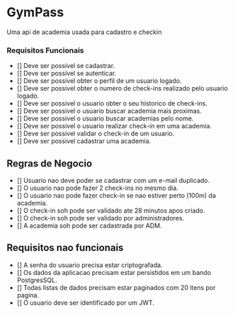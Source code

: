 # GymPass

Uma api de academia usada para cadastro e checkin

### Requisitos Funcionais

- [] Deve ser possivel se cadastrar.
- [] Deve ser possivel se autenticar.
- [] Deve ser possivel obter o perfil de um usuario logado.
- [] Deve ser possivel obter o numero de check-ins realizado pelo usuario logado.
- [] Deve ser possivel o usuario obter o seu historico de check-ins.
- [] Deve ser possivel o usuario buscar academia mais proximas.
- [] Deve ser possivel o usuario buscar academias pelo nome.
- [] Deve ser possivel o usuario realizar check-in em uma academia.
- [] Deve ser possivel validar o check-in de um usuario.
- [] Deve ser possivel cadastrar uma academia.

## Regras de Negocio

- [] Usuario nao deve poder se cadastrar com um e-mail duplicado.
- [] O usuario nao pode fazer 2 check-ins no mesmo dia.
- [] O usuario nao pode fazer check-in se nao estiver perto (100m) da academia.
- [] O check-in soh pode ser validado ate 28 minutos apos criado.
- [] O check-in soh pode ser validado por administradores.
- [] A academia soh pode ser cadastrada por ADM.

## Requisitos nao funcionais

- [] A senha do usuario precisa estar criptografada.
- [] Os dados da aplicacao precisam estar persistidos em um bando PostgresSQL.
- [] Todas listas de dados precisam estar paginados com 20 itens por pagina.
- [] O usuario deve ser identificado por um JWT.
